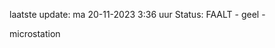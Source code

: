laatste update: 
ma 20-11-2023  3:36   uur 
Status: FAALT - geel - 
<div class="service Y">microstation</div>